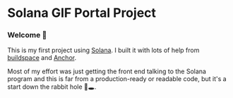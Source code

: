 # Solana GIF Portal Project

### **Welcome 👋**

This is my first project using [Solana](https://solana.com/). I built it with lots of
help from [buildspace](https://app.buildspace.so) and [Anchor](https://project-serum.github.io/anchor/getting-started/introduction.html).

Most of my effort was just getting the front end talking to the Solana program and this is far from a production-ready or readable code, but it's a start down the rabbit hole 🐇🕳️.
